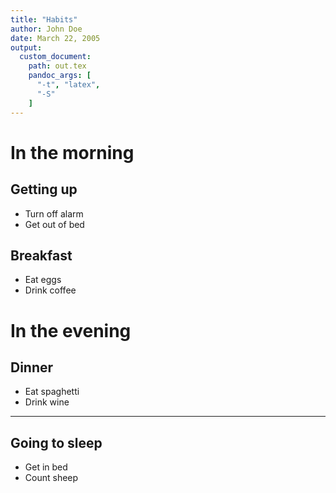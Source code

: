 ```yaml
---
title: "Habits"
author: John Doe
date: March 22, 2005
output:
  custom_document:
    path: out.tex
    pandoc_args: [
      "-t", "latex",
      "-S"
    ]
---
```


# In the morning

## Getting up

- Turn off alarm
- Get out of bed

## Breakfast

- Eat eggs
- Drink coffee

# In the evening

## Dinner

- Eat spaghetti
- Drink wine

----

## Going to sleep

- Get in bed
- Count sheep
